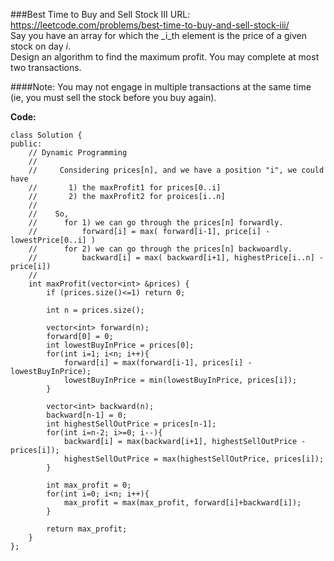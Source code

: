 ###Best Time to Buy and Sell Stock III
URL: https://leetcode.com/problems/best-time-to-buy-and-sell-stock-iii/</br>
Say you have an array for which the _i_th element is the price of a given stock on day _i_.</br>
Design an algorithm to find the maximum profit. You may complete at most two transactions.</br>

####Note:
You may not engage in multiple transactions at the same time (ie, you must sell the stock before you buy again).

__Code:__

	class Solution {
	public:
	    // Dynamic Programming
	    //
	    //     Considering prices[n], and we have a position "i", we could have
	    //       1) the maxProfit1 for prices[0..i]  
	    //       2) the maxProfit2 for proices[i..n]
	    //
	    //    So, 
	    //      for 1) we can go through the prices[n] forwardly.
	    //          forward[i] = max( forward[i-1], price[i] - lowestPrice[0..i] ) 
	    //      for 2) we can go through the prices[n] backwoardly.
	    //          backward[i] = max( backward[i+1], highestPrice[i..n] - price[i]) 
	    //
	    int maxProfit(vector<int> &prices) {
	        if (prices.size()<=1) return 0;
	        
	        int n = prices.size();
	        
	        vector<int> forward(n);
	        forward[0] = 0;
	        int lowestBuyInPrice = prices[0];
	        for(int i=1; i<n; i++){
	            forward[i] = max(forward[i-1], prices[i] - lowestBuyInPrice);
	            lowestBuyInPrice = min(lowestBuyInPrice, prices[i]);
	        }
	        
	        vector<int> backward(n);
	        backward[n-1] = 0;
	        int highestSellOutPrice = prices[n-1];
	        for(int i=n-2; i>=0; i--){
	            backward[i] = max(backward[i+1], highestSellOutPrice - prices[i]);
	            highestSellOutPrice = max(highestSellOutPrice, prices[i]);
	        }
	        
	        int max_profit = 0;
	        for(int i=0; i<n; i++){
	            max_profit = max(max_profit, forward[i]+backward[i]);
	        }
	        
	        return max_profit;
	    }
	};